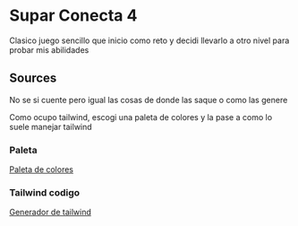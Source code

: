 # Supar Conecta 4
Clasico juego sencillo que inicio como reto y decidi llevarlo a otro nivel para probar mis abilidades

## Sources
No se si cuente pero igual las cosas de donde las saque o como las genere

Como ocupo tailwind, escogi una paleta de colores y la pase a como lo suele manejar tailwind
### Paleta
[Paleta de colores](https://coolors.co/palette/ef476f-ffd166-06d6a0-118ab2-073b4c)

### Tailwind codigo
[Generador de tailwind](https://uicolors.app/edit?sv1=tarawera:50-e9fffe/100-c8fffe/200-98fffd/300-51feff/400-03f1ff/500-00d2f4/600-00a6cc/700-0083a4/800-066984/900-073b4c;blue-chill:50-edfcfe/100-d1f6fc/200-a9ecf8/300-6edcf2/400-2cc2e4/500-10a5ca/600-118ab2/700-146a8a/800-1a5770/900-1a485f;caribbean-green:50-ebfef6/100-cefde8/200-a2f8d6/300-66efc3/400-2adda9/500-06d6a0/600-009f77/700-007f63/800-00654f/900-025243;golden-tainoi:50-fffaeb/100-fff0c6/200-ffdf88/300-ffd166/400-ffb220/500-f98f07/600-dd6802/700-b74706/800-94360c/900-7a2e0d;french-rose:50-fff1f3/100-fee5e9/200-fdced7/300-faa7b7/400-f77591/500-ef476f/600-db2357/700-b9174a/800-9b1644/900-85163f)